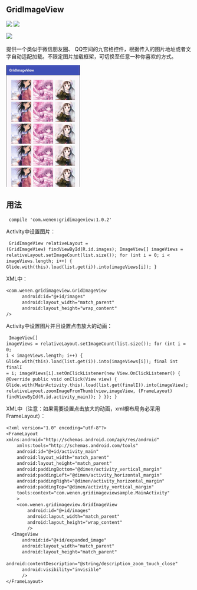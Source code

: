 ## GridImageView

<img src="https://img.shields.io/badge/build-passing-green.svg"/>
<img src="https://img.shields.io/badge/release-1.0.2-yellow.svg"/>

[<img src="https://img.shields.io/badge/made%20by-Wenen-blue.svg"/>](http://wenen.site/)

提供一个类似于微信朋友圈、 QQ空间的九宫格控件，根据传入的图片地址或者文字自动适配加载。不限定图片加载框架，可切换至任意一种你喜欢的方式。

<img src="/img/ezgif.com-gif-maker.gif"/>


## 用法

<code><pre>
compile 'com.wenen:gridimageview:1.0.2'
</pre></code>

Activity中设置图片：
<code><pre>
GridImageView relativeLayout = (GridImageView) findViewById(R.id.images);
ImageView[] imageViews = relativeLayout.setImageCount(list.size());
    for (int i = 0; i < imageViews.length; i++) {
      Glide.with(this).load(list.get(i)).into(imageViews[i]);
    }
</pre></code>

XML中：
```
<com.wenen.gridimageview.GridImageView
      android:id="@+id/images"
      android:layout_width="match_parent"
      android:layout_height="wrap_content"
/>
```
Activity中设置图片并且设置点击放大的动画：
<code><pre>
ImageView[] imageViews = relativeLayout.setImageCount(list.size());
    for (int i = 0; i < imageViews.length; i++) {
      Glide.with(this).load(list.get(i)).into(imageViews[i]);
      final int finalI = i;
      imageViews[i].setOnClickListener(new View.OnClickListener() {
        @Override public void onClick(View view) {
          Glide.with(MainActivity.this).load(list.get(finalI)).into(imageView);
          relativeLayout.zoomImageFromThumb(view,imageView,
              (FrameLayout) findViewById(R.id.activity_main));
        }
      });
    }
</pre></code>

XML中（注意：如果需要设置点击放大的动画，xml根布局务必采用FrameLayout）：
```
<?xml version="1.0" encoding="utf-8"?>
<FrameLayout xmlns:android="http://schemas.android.com/apk/res/android"
    xmlns:tools="http://schemas.android.com/tools"
    android:id="@+id/activity_main"
    android:layout_width="match_parent"
    android:layout_height="match_parent"
    android:paddingBottom="@dimen/activity_vertical_margin"
    android:paddingLeft="@dimen/activity_horizontal_margin"
    android:paddingRight="@dimen/activity_horizontal_margin"
    android:paddingTop="@dimen/activity_vertical_margin"
    tools:context="com.wenen.gridimageviewsample.MainActivity"
    >
    <com.wenen.gridimageview.GridImageView
        android:id="@+id/images"
        android:layout_width="match_parent"
        android:layout_height="wrap_content"
        />
  <ImageView
      android:id="@+id/expanded_image"
      android:layout_width="match_parent"
      android:layout_height="match_parent"
      android:contentDescription="@string/description_zoom_touch_close"
      android:visibility="invisible"
      />
</FrameLayout>
```





